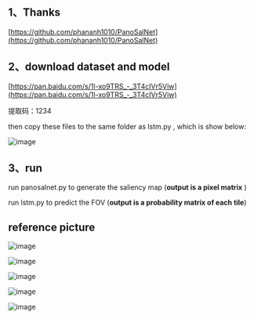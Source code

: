 ## 1、Thanks
[https://github.com/phananh1010/PanoSalNet](https://github.com/phananh1010/PanoSalNet)

## 2、download dataset and model
[https://pan.baidu.com/s/1l-xo9TRS_-_3T4cIVr5Viw](https://pan.baidu.com/s/1l-xo9TRS_-_3T4cIVr5Viw)

提取码：1234

then copy these files to the same folder as lstm.py , which is show below:

![image](https://user-images.githubusercontent.com/32926995/130084195-f0d17f89-848a-44b6-a0f3-48b09287f954.png)

## 3、run 
run panosalnet.py to generate the saliency map (**output is a pixel matrix** )

run lstm.py to predict the FOV (**output is a probability  matrix of each tile**)


## reference picture
![image](https://user-images.githubusercontent.com/32926995/130085329-78653cfb-9ba0-47a1-ad08-0f6db071958f.png)

![image](https://user-images.githubusercontent.com/32926995/130085527-03f4b3f2-bdf7-4fcc-aa99-884e0cdbe8a0.png)

![image](https://user-images.githubusercontent.com/32926995/130085716-18003747-1a9f-4cad-917b-2f190687a532.png)

![image](https://user-images.githubusercontent.com/32926995/130085763-85fd2374-0b1a-446c-8c85-caf28341c279.png)

![image](https://user-images.githubusercontent.com/32926995/130085826-6550dd4f-3948-4edf-8dfa-6b5e65252469.png)


